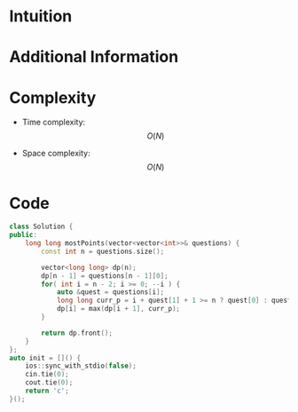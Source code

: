 # Intuition

# Additional Information

# Complexity
- Time complexity: $$O(N)$$
<!-- Add your time complexity here, e.g. $$O(n)$$ -->

- Space complexity: $$O(N)$$
<!-- Add your space complexity here, e.g. $$O(n)$$ -->

# Code
```cpp
class Solution {
public:
    long long mostPoints(vector<vector<int>>& questions) {
        const int n = questions.size();

        vector<long long> dp(n);
        dp[n - 1] = questions[n - 1][0];
        for( int i = n - 2; i >= 0; --i ) {
            auto &quest = questions[i];
            long long curr_p = i + quest[1] + 1 >= n ? quest[0] : quest[0] + dp[i + quest[1] + 1];
            dp[i] = max(dp[i + 1], curr_p);
        }

        return dp.front();
    }
};
auto init = []() {
    ios::sync_with_stdio(false);
    cin.tie(0);
    cout.tie(0);
    return 'c';
}();
```
